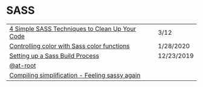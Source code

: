 # SASS

|  |  |
| :--- | :--- |
| [4 Simple SASS Techniques to Clean Up Your Code](https://medium.com/@mjtweaver/css-architecture-bemcss-block-element-modifier-e642bd0f4218) | 3/12 |
| [Controlling color with Sass color functions](https://thoughtbot.com/blog/controlling-color-with-sass-color-functions) | 1/28/2020 |
| [Setting up a Sass Build Process](https://itnext.io/setting-up-a-sass-build-process-aa9fd92fa585) | 12/23/2019 |
| [@at-root](https://sass-lang.com/documentation/at-rules/at-root) |  |
| [Compiling simplification - Feeling sassy again](https://cloudfour.com/thinks/feeling-sassy-again/) |  |



